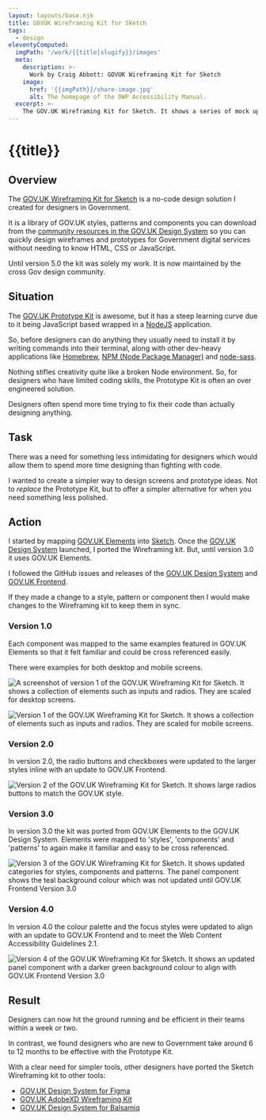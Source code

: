 ```yaml
---
layout: layouts/base.njk
title: GOVUK Wireframing Kit for Sketch
tags:
  - design
eleventyComputed:
  imgPath: '/work/{{title|slugify}}/images'
  meta:
    description: >-
      Work by Craig Abbott: GOVUK Wireframing Kit for Sketch
    image:
      href: '{{imgPath}}/share-image.jpg'
      alt: The homepage of the DWP Accessibility Manual.
  excerpt: >-
    The GOV.UK Wireframing Kit for Sketch. It shows a series of mock up screens which look like GOV.UK services.
---
```


# {{title}}

## Overview

The [GOV.UK Wireframing Kit for Sketch](https://github.com/dwp/sketch_wireframing_kit) is a no-code design solution I created for designers in Government. 

It is a library of GOV.UK styles, patterns and components you can download from the [community resources in the GOV.UK Design System](https://design-system.service.gov.uk/community/resources-and-tools/#create-prototypes-and-wireframes) so you can quickly design wireframes and prototypes for Government digital services without needing to know HTML, CSS or JavaScript.

Until version 5.0 the kit was solely my work. It is now maintained by the cross Gov design community.

## Situation

The [GOV.UK Prototype Kit](https://govuk-prototype-kit.herokuapp.com/docs) is awesome, but it has a steep learning curve due to it being JavaScript based wrapped in a [NodeJS](https://nodejs.org/en/) application. 

So, before designers can do anything they usually need to install it by writing commands into their terminal, along with other dev-heavy applications like [Homebrew](https://brew.sh/), [NPM (Node Package Manager)](https://www.npmjs.com/package/node-sass) and [node-sass](https://www.npmjs.com/package/node-sass).

Nothing stifles creativity quite like a broken Node environment. So, for designers who have limited coding skills, the Prototype Kit is often an over engineered solution. 

Designers often spend more time trying to fix their code than actually designing anything.

## Task

There was a need for something less intimidating for designers which would allow them to spend more time designing than fighting with code.

I wanted to create a simpler way to design screens and prototype ideas. Not to *replace* the Prototype Kit, but to offer a simpler alternative for when you need something less polished.

## Action

I started by mapping [GOV.UK Elements](https://govuk-elements.herokuapp.com/) into [Sketch](https://www.sketch.com/). Once the [GOV.UK Design System](https://design-system.service.gov.uk/) launched, I ported the Wireframing kit. But, until version 3.0 it uses GOV.UK Elements.

I followed the GitHub issues and releases of the [GOV.UK Design System](https://design-system.service.gov.uk/) and [GOV.UK Frontend](https://frontend.design-system.service.gov.uk/).

If they made a change to a style, pattern or component then I would make changes to the Wireframing kit to keep them in sync.

### Version 1.0

Each component was mapped to the same examples featured in GOV.UK Elements so that it felt familiar and could be cross referenced easily.

There were examples for both desktop and mobile screens.

![A screenshot of version 1 of the GOV.UK Wireframing Kit for Sketch. It shows a collection of elements such as inputs and radios. They are scaled for desktop screens.]({{imgPath}}/wireframing-kit-v1-desktop.webp)

![Version 1 of the GOV.UK Wireframing Kit for Sketch. It shows a collection of elements such as inputs and radios. They are scaled for mobile screens.]({{imgPath}}/wireframing-kit-v1-mobile.webp)

### Version 2.0

In version 2.0, the radio buttons and checkboxes were updated to the larger styles inline with an update to GOV.UK Frontend.

![Version 2 of the GOV.UK Wireframing Kit for Sketch. It shows large radios buttons to match the GOV.UK style.]({{imgPath}}/wireframing-kit-v2.webp)

### Version 3.0

In version 3.0 the kit was ported from GOV.UK Elements to the GOV.UK Design System. Elements were mapped to 'styles', 'components' and 'patterns' to again make it familiar and easy to be cross referenced.

![Version 3 of the GOV.UK Wireframing Kit for Sketch. It shows updated categories for styles, components and patterns. The panel component shows the teal background colour which was not updated until GOV.UK Frontend Version 3.0]({{imgPath}}/wireframing-kit-v3.webp)

### Version 4.0

In version 4.0 the colour palette and the focus styles were updated to align with an update to GOV.UK Frontend and to meet the Web Content Accessibility Guidelines 2.1.

![Version 4 of the GOV.UK Wireframing Kit for Sketch. It shows an updated panel component with a darker green background colour to align with GOV.UK Frontend Version 3.0]({{imgPath}}/wireframing-kit-v4.webp)

## Result

Designers can now hit the ground running and be efficient in their teams within a week or two.

In contrast, we found designers who are new to Government take around 6 to 12 months to be effective with the Prototype Kit.

With a clear need for simpler tools, other designers have ported the Sketch Wireframing kit to other tools:
- [GOV.UK Design System for Figma](https://www.figma.com/community/file/946837271092540314)
- [GOV.UK AdobeXD Wireframing Kit](https://medium.com/hippo-digital/gov-uk-adobexd-wireframing-kit-af5e877343b9)
- [GOV.UK Design System for Balsamiq](https://github.com/enoranidi/govuk-design-system-balsamiq)
